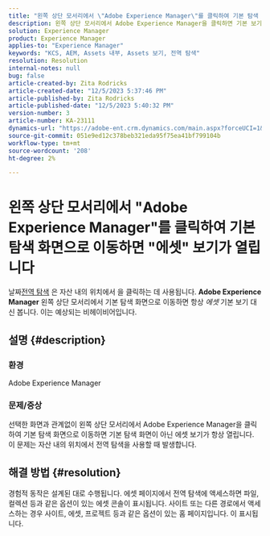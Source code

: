 ```yaml
---
title: "왼쪽 상단 모서리에서 \"Adobe Experience Manager\"를 클릭하여 기본 탐색 화면으로 이동하면 \"자산\" 보기가 열립니다."
description: 왼쪽 상단 모서리에서 Adobe Experience Manager을 클릭하면 기본 보기가 아닌 에셋 보기가 열리는 이유를 알아봅니다.
solution: Experience Manager
product: Experience Manager
applies-to: "Experience Manager"
keywords: "KCS, AEM, Assets 내부, Assets 보기, 전역 탐색"
resolution: Resolution
internal-notes: null
bug: false
article-created-by: Zita Rodricks
article-created-date: "12/5/2023 5:37:46 PM"
article-published-by: Zita Rodricks
article-published-date: "12/5/2023 5:40:32 PM"
version-number: 3
article-number: KA-23111
dynamics-url: "https://adobe-ent.crm.dynamics.com/main.aspx?forceUCI=1&pagetype=entityrecord&etn=knowledgearticle&id=5d5362fe-9493-ee11-be37-6045bd0061cb"
source-git-commit: 051e9ed12c378beb321eda95f75ea41bf799104b
workflow-type: tm+mt
source-wordcount: '208'
ht-degree: 2%

---
```


# 왼쪽 상단 모서리에서 &quot;Adobe Experience Manager&quot;를 클릭하여 기본 탐색 화면으로 이동하면 &quot;에셋&quot; 보기가 열립니다


날짜[전역 탐색](https://experienceleague.adobe.com/docs/experience-manager-cloud-service/content/sites/authoring/getting-started/basic-handling.html?lang=en#global-navigation) 은 자산 내의 위치에서 을 클릭하는 데 사용됩니다. <b>Adobe Experience Manager</b> 왼쪽 상단 모서리에서 기본 탐색 화면으로 이동하면 항상 *에셋* 기본 보기 대신 봅니다. 이는 예상되는 비헤이비어입니다.

## 설명 {#description}


### 환경

Adobe Experience Manager

### 문제/증상

선택한 화면과 관계없이 왼쪽 상단 모서리에서 Adobe Experience Manager을 클릭하여 기본 탐색 화면으로 이동하면 기본 탐색 화면이 아닌 에셋 보기가 항상 열립니다. 이 문제는 자산 내의 위치에서 전역 탐색을 사용할 때 발생합니다.


## 해결 방법 {#resolution}


경험적 동작은 설계된 대로 수행됩니다. 에셋 페이지에서 전역 탐색에 액세스하면 파일, 컬렉션 등과 같은 옵션이 있는 에셋 콘솔이 표시됩니다. 사이트 또는 다른 경로에서 액세스하는 경우 사이트, 에셋, 프로젝트 등과 같은 옵션이 있는 홈 페이지입니다. 이 표시됩니다.
